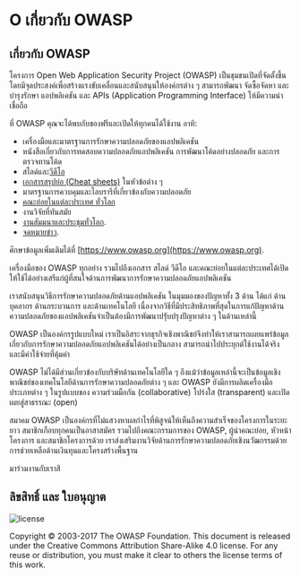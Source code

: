 # O เกี่ยวกับ OWASP

## เกี่ยวกับ OWASP

โครงการ Open Web Application Security Project (OWASP)
เป็นชุมชนเปิดที่จัดตั้งขึ้นโดยมีจุดประสงค์เพื่อสร้างแรงขับเคลื่อนและสนับสนุนให้องค์กรต่าง ๆ สามารถพัฒนา จัดซื้อจัดหา และบำรุงรักษา แอปพลิเคชัน และ APIs (Application Programming Interface) ให้มีความน่าเชื่อถือ

ที่ OWASP คุณจะได้พบกับของฟรีและเปิดให้ทุกคนได้ใช้งาน อาทิ:

* เครื่องมือและมาตรฐานการรักษาความปลอดภัยของแอปพลิเคชัน
* หนังสือเกี่ยวกับการทดสอบความปลอดภัยแอปพลิเคชัน การพัฒนาโค้ดอย่างปลอดภัย และการตรวจทานโค้ด
* สไลด์และ[วีดีโอ](https://www.youtube.com/user/OWASPGLOBAL)
* [เอกสารสรุปย่อ (Cheat sheets)](https://www.owasp.org/index.php/OWASP_Cheat_Sheet_Series) ในหัวข้อต่าง ๆ
* มาตรฐานการควบคุมและไลบรารีที่เกี่ยวข้องกับความปลอดภัย
* [คณะย่อยในแต่ละประเทศ ทั่วโลก](https://www.owasp.org/index.php/OWASP_Chapter)
* งานวิจัยที่ทันสมัย
* [งานสัมมนาและประชุมทั่วโลก](https://www.owasp.org/index.php/Category:OWASP_AppSec_Conference).
* [จดหมายข่าว](https://lists.owasp.org/mailman/listinfo).

ศึกษาข้อมูลเพิ่มเติมได้ที่ [https://www.owasp.org](https://www.owasp.org).

เครื่องมือของ OWASP ทุกอย่าง รวมไปถึงเอกสาร สไลด์ วีดีโอ และคณะย่อยในแต่ละประเทศได้เปิดให้ใช้ได้อย่างเสรีแก่ผู้ที่สนใจด้านการพัฒนาการรักษาความปลอดภัยแอปพลิเคชัน

เราสนับสนุนวิธีการรักษาความปลอดภัยด้านแอปพลิเคชัน ในมุมมองของปัญหาทั้ง 3 ด้าน ได้แก่ ด้านบุคลากร ด้านกระบวนการ และด้านเทคโนโลยี เนื่องจากวิธีที่มีประสิทธิภาพที่สุดในการแก้ปัญหาด้านความปลอดภัยของแอปพลิเคชันจำเป็นต้องมีการพัฒนาปรุับปรุงปัญหาต่าง ๆ ในด้านเหล่านี้

OWASP เป็นองค์กรรูปแบบใหม่ เราเป็นอิสระจากธุรกิจเชิงพาณิชย์จึงทำให้เราสามารถเผยแพร่ข้อมูลเกี่ยวกับการรักษาความปลอดภัยแอปพลิเคชันได้อย่างเป็นกลาง สามารถนำไปประยุกต์ใช้งานได้จริง และมีค่าใช้จ่ายที่คุ้มค่า 

OWASP ไม่ได้มีส่วนเกี่ยวข้องกับบริษัทด้านเทคโนโลยีใด ๆ ถึงแม้ว่าข้อมูลเหล่านี้จะเป็นข้อมูลเชิงพาณิชย์ของเทคโนโลยีด้านการรักษาความปลอดภัยต่าง ๆ และ OWASP ยังมีการผลิตเครื่องมือประเภทต่าง ๆ ในรูปแบบของ ความร่วมมือกัน (collaborative) โปร่งใส (transparent) และเปิดเผยสู่สาธรรณะ (open)

สมาคม OWASP เป็นองค์กรที่ไม่แสวงหาผลกำไรที่พิสูจน์ให้เห็นถึงความสำเร็จของโครงการในระยะยาว สมาชิกเกือบทุกคนเป็นอาสาสมัคร รวมไปถึงคณะกรรมการของ OWASP,  ผู้นำคณะย่อย, หัวหน้าโครงการ และสมาชิกโครงการด้วย เราส่งเสริมงานวิจัยด้านการรักษาความปลอดภัยเชิงนวัฒกรรมด้วยการช่วยเหลือด้านเงินทุนและโครงสร้างพื้นฐาน

มาร่วมงานกับเราสิ

## ลิขสิทธิ์ และ ใบอนุญาต

![license](images/license.png)

Copyright © 2003-2017 The OWASP Foundation. This document is released under the Creative Commons Attribution Share-Alike 4.0 license. For any reuse or distribution, you must make it clear to others the license terms of this work.

